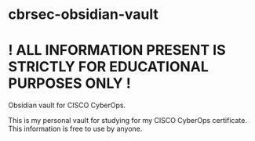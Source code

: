 # cbrsec-obsidian-vault
# ! ALL INFORMATION PRESENT IS STRICTLY FOR EDUCATIONAL PURPOSES ONLY !

Obsidian vault for CISCO CyberOps.

This is my personal vault for studying for my CISCO CyberOps certificate. This information is free to use by anyone.
